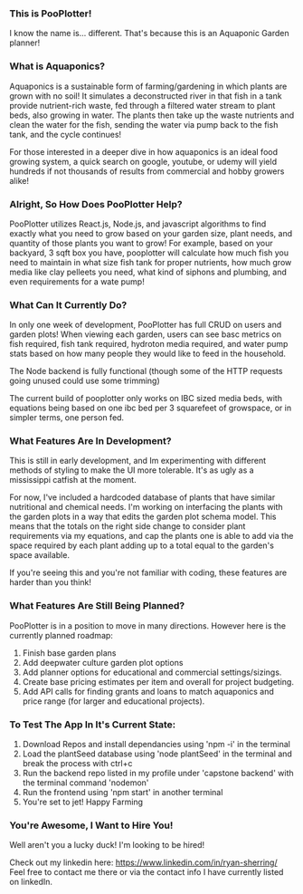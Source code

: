 ### This is PooPlotter!

I know the name is... different. That's because this is an Aquaponic Garden planner!

### What is Aquaponics?

Aquaponics is a sustainable form of farming/gardening in which plants are grown with no soil! It simulates a deconstructed river in that fish in a tank provide nutrient-rich waste, fed through a filtered water stream to plant beds, also growing in water. The plants then take up the waste nutrients and clean the water for the fish, sending the water via pump back to the fish tank, and the cycle continues! 

For those interested in a deeper dive in how aquaponics is an ideal food growing system, a quick search on google, youtube, or udemy will yield hundreds if not thousands of results from commercial and hobby growers alike!

### Alright, So How Does PooPlotter Help?

PooPlotter utilizes React.js, Node.js, and javascript algorithms to find exactly what you need to grow based on your garden size, plant needs, and quantity of those plants you want to grow! For example, based on your backyard, 3 sqft box you have, pooplotter will calculate how much fish you need to maintain in what size fish tank for proper nutrients, how much grow media like clay pelleets you need, what kind of siphons and plumbing, and even requirements for a wate pump!

### What Can It Currently Do?

In only one week of development, PooPlotter has full CRUD on users and garden plots! When viewing each garden, users can see basc metrics on fish required, fish tank required, hydroton media required, and water pump stats based on how many people they would like to feed in the household. 

The Node backend is fully functional (though some of the HTTP requests going unused could use some trimming)

The current build of pooplotter only works on IBC sized media beds, with equations being based on one ibc bed per 3 squarefeet of growspace, or in simpler terms, one person fed.

### What Features Are In Development?

This is still in early development, and Im experimenting with different methods of styling to make the UI more tolerable. It's as ugly as a mississippi catfish at the moment. 

For now, I've included a hardcoded database of plants that have similar nutritional and chemical needs. I'm working on interfacing the plants with the garden plots in a way that edits the garden plot schema model. This means that the totals on the right side change to consider plant requirements via my equations, and cap the plants one is able to add via the space required by each plant adding up to a total equal to the garden's space available.

If you're seeing this and you're not familiar with coding, these features are harder than you think!

### What Features Are Still Being Planned?

PooPlotter is in a position to move in many directions. However here is the currently planned roadmap:
1. Finish base garden plans
2. Add deepwater culture garden plot options
3. Add planner options for educational and commercial settings/sizings.
4. Create base pricing estimates per item and overall for project budgeting.
5. Add API calls for finding grants and loans to match aquaponics and price range (for larger and educational projects). 

### To Test The App In It's Current State:
1. Download Repos and install dependancies using 'npm -i' in the terminal
2. Load the plantSeed database using 'node plantSeed' in the terminal and break the process with ctrl+c
3. Run the backend repo listed in my profile under 'capstone backend' with the terminal command 'nodemon'
4. Run the frontend using 'npm start' in another terminal
5. You're set to jet! Happy Farming

### You're Awesome, I Want to Hire You!

Well aren't you a lucky duck! I'm looking to be hired!

Check out my linkedin here: https://www.linkedin.com/in/ryan-sherring/
Feel free to contact me there or via the contact info I have currently listed on linkedIn.